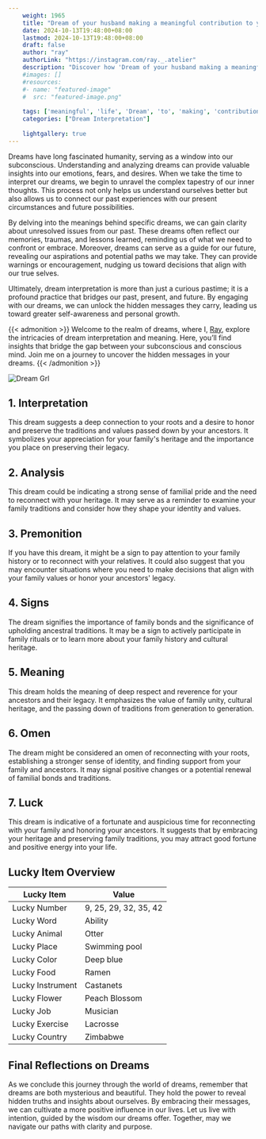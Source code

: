 ```yaml
---
    weight: 1965
    title: "Dream of your husband making a meaningful contribution to your life."  # Assuming 'title' column exists
    date: 2024-10-13T19:48:00+08:00
    lastmod: 2024-10-13T19:48:00+08:00
    draft: false
    author: "ray"
    authorLink: "https://instagram.com/ray._.atelier"
    description: "Discover how 'Dream of your husband making a meaningful contribution to your life.' can interpret your future and uncover its significant meanings in your life."
    #images: []
    #resources:
    #- name: "featured-image"
    #  src: "featured-image.png"
    
    tags: ['meaningful', 'life', 'Dream', 'to', 'making', 'contribution', 'husband']
    categories: ["Dream Interpretation"]
    
    lightgallery: true
---
```

    
Dreams have long fascinated humanity, serving as a window into our subconscious. Understanding and analyzing dreams can provide valuable insights into our emotions, fears, and desires. When we take the time to interpret our dreams, we begin to unravel the complex tapestry of our inner thoughts. This process not only helps us understand ourselves better but also allows us to connect our past experiences with our present circumstances and future possibilities.

By delving into the meanings behind specific dreams, we can gain clarity about unresolved issues from our past. These dreams often reflect our memories, traumas, and lessons learned, reminding us of what we need to confront or embrace. Moreover, dreams can serve as a guide for our future, revealing our aspirations and potential paths we may take. They can provide warnings or encouragement, nudging us toward decisions that align with our true selves.

Ultimately, dream interpretation is more than just a curious pastime; it is a profound practice that bridges our past, present, and future. By engaging with our dreams, we can unlock the hidden messages they carry, leading us toward greater self-awareness and personal growth.

{{< admonition >}}
Welcome to the realm of dreams, where I, [Ray](https://instagram.com/ray._.atelier), explore the intricacies of dream interpretation and meaning. Here, you’ll find insights that bridge the gap between your subconscious and conscious mind. Join me on a journey to uncover the hidden messages in your dreams.
{{< /admonition >}}

![Dream Grl](https://cdn.pixabay.com/photo/2017/11/02/03/35/gothic-2910057_1280.jpg "Dream Grl")

## 1. Interpretation
 This dream suggests a deep connection to your roots and a desire to honor and preserve the traditions and values passed down by your ancestors. It symbolizes your appreciation for your family's heritage and the importance you place on preserving their legacy.

## 2. Analysis
 This dream could be indicating a strong sense of familial pride and the need to reconnect with your heritage. It may serve as a reminder to examine your family traditions and consider how they shape your identity and values.

## 3. Premonition
 If you have this dream, it might be a sign to pay attention to your family history or to reconnect with your relatives. It could also suggest that you may encounter situations where you need to make decisions that align with your family values or honor your ancestors' legacy.

## 4. Signs
 The dream signifies the importance of family bonds and the significance of upholding ancestral traditions. It may be a sign to actively participate in family rituals or to learn more about your family history and cultural heritage.

## 5. Meaning
 This dream holds the meaning of deep respect and reverence for your ancestors and their legacy. It emphasizes the value of family unity, cultural heritage, and the passing down of traditions from generation to generation.

## 6. Omen
 The dream might be considered an omen of reconnecting with your roots, establishing a stronger sense of identity, and finding support from your family and ancestors. It may signal positive changes or a potential renewal of familial bonds and traditions.

## 7. Luck
 This dream is indicative of a fortunate and auspicious time for reconnecting with your family and honoring your ancestors. It suggests that by embracing your heritage and preserving family traditions, you may attract good fortune and positive energy into your life.

## Lucky Item Overview
| Lucky Item          | Value              |
|---------------|--------------------|
| Lucky Number        | 9, 25, 29, 32, 35, 42  |
| Lucky Word          | Ability |
| Lucky Animal        | Otter |
| Lucky Place         | Swimming pool     |
| Lucky Color         | Deep blue     |
| Lucky Food          | Ramen      |
| Lucky Instrument    | Castanets |
| Lucky Flower        | Peach Blossom    |
| Lucky Job           | Musician       |
| Lucky Exercise      | Lacrosse  |
| Lucky Country       | Zimbabwe    |


##  Final Reflections on Dreams

As we conclude this journey through the world of dreams, remember that dreams are both mysterious and beautiful. They hold the power to reveal hidden truths and insights about ourselves. By embracing their messages, we can cultivate a more positive influence in our lives. Let us live with intention, guided by the wisdom our dreams offer. Together, may we navigate our paths with clarity and purpose.

